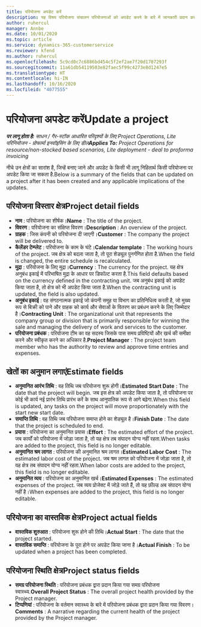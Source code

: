 ```yaml
---
title: परियोजना अपडेट करें
description: यह विषय परियोजना संचालन परियोजनाओं को अपडेट करने के बारे में जानकारी प्रदान करता है।
author: ruhercul
manager: Annbe
ms.date: 10/01/2020
ms.topic: article
ms.service: dynamics-365-customerservice
ms.reviewer: kfend
ms.author: ruhercul
ms.openlocfilehash: 5c9cd0c7c6886bd454c5f2ef2ae7f20d1707293f
ms.sourcegitcommit: 11a61db54119503e82faec5f99c4273e8d1247e5
ms.translationtype: HT
ms.contentlocale: hi-IN
ms.lasthandoff: 10/16/2020
ms.locfileid: "4077555"
---
```

# <a name="update-a-project"></a><span data-ttu-id="bf945-103">परियोजना अपडेट करें</span><span class="sxs-lookup"><span data-stu-id="bf945-103">Update a project</span></span>

<span data-ttu-id="bf945-104">_**पर लागू होता है:** साधन / गैर-स्टॉक आधारित परिदृश्यों के लिए Project Operations, Lite परिनियोजन - प्रोफार्मा इनवॉइसिंग के लिए डील_</span><span class="sxs-lookup"><span data-stu-id="bf945-104">_**Applies To:** Project Operations for resource/non-stocked based scenarios, Lite deployment - deal to proforma invoicing_</span></span>

<span data-ttu-id="bf945-105">नीचे उन क्षेत्रों का सारांश है, जिन्हें बनाए जाने और अपडेट के किसी भी लागू निहितार्थ किसी परियोजना पर अपडेट किया जा सकता है.</span><span class="sxs-lookup"><span data-stu-id="bf945-105">Below is a summary of the fields that can be updated on a project after it has been created and any applicable implications of the updates.</span></span>

## <a name="project-detail-fields"></a><span data-ttu-id="bf945-106">परियोजना विस्तार क्षेत्र</span><span class="sxs-lookup"><span data-stu-id="bf945-106">Project detail fields</span></span>

- <span data-ttu-id="bf945-107">**नाम** : परियोजना का शीर्षक।</span><span class="sxs-lookup"><span data-stu-id="bf945-107">**Name** : The title of the project.</span></span>
- <span data-ttu-id="bf945-108">**विवरण** : परियोजना का संक्षिप्त विवरण।</span><span class="sxs-lookup"><span data-stu-id="bf945-108">**Description** : An overview of the project.</span></span>
- <span data-ttu-id="bf945-109">**ग्राहक** : जिस कंपनी को परियोजना दी जाएगी।</span><span class="sxs-lookup"><span data-stu-id="bf945-109">**Customer** : The company the project will be delivered to.</span></span>
- <span data-ttu-id="bf945-110">**कैलेंडर टेम्प्लेट** : परियोजना के काम के घंटे।</span><span class="sxs-lookup"><span data-stu-id="bf945-110">**Calendar template** : The working hours of the project.</span></span> <span data-ttu-id="bf945-111">जब क्षेत्र को बदला जाता है, तो पूरा शेड्यूल पुनर्गणित होता है.</span><span class="sxs-lookup"><span data-stu-id="bf945-111">When the field is changed, the entire schedule is recalculated.</span></span>
- <span data-ttu-id="bf945-112">**मुद्रा** : परियोजना के लिए मुद्रा।</span><span class="sxs-lookup"><span data-stu-id="bf945-112">**Currency** : The currency for the project.</span></span> <span data-ttu-id="bf945-113">यह क्षेत्र अनुबंध इकाई में परिभाषित मुद्रा के आधार पर डिफॉल्ट करता है.</span><span class="sxs-lookup"><span data-stu-id="bf945-113">This field defaults based on the currency defined in the contracting unit.</span></span> <span data-ttu-id="bf945-114">जब अनुबंध इकाई को अपडेट किया जाता है, तो क्षेत्र को भी अपडेट किया जाता है.</span><span class="sxs-lookup"><span data-stu-id="bf945-114">When the contracting unit is updated, the field is also updated.</span></span>
- <span data-ttu-id="bf945-115">**अनुबंध इकाई** : वह संगठनात्मक इकाई जो कंपनी समूह या विभाग का प्रतिनिधित्व करती है, जो मुख्य रूप से बिक्री को पाने और ग्राहक को कार्य और सेवाओं के वितरण का प्रबंधन करने के लिए जिम्मेदार है।</span><span class="sxs-lookup"><span data-stu-id="bf945-115">**Contracting Unit** : The organizational unit that represents the company group or division that is primarily responsible for winning the sale and managing the delivery of work and services to the customer.</span></span> 
- <span data-ttu-id="bf945-116">**परियोजना प्रबंधक** : परियोजना टीम का वह सदस्य जिसके पास समय प्रविष्टियों और खर्च की समीक्षा करने और स्वीकृत करने का अधिकार है.</span><span class="sxs-lookup"><span data-stu-id="bf945-116">**Project Manager** : The project team member who has the authority to review and approve time entries and expenses.</span></span>

## <a name="estimate-fields"></a><span data-ttu-id="bf945-117">खेतों का अनुमान लगाएं</span><span class="sxs-lookup"><span data-stu-id="bf945-117">Estimate fields</span></span>

- <span data-ttu-id="bf945-118">**अनुमानित आरंभ तिथि** : वह तिथि जब परियोजना शुरू होगी।</span><span class="sxs-lookup"><span data-stu-id="bf945-118">**Estimated Start Date** : The date that the project will begin.</span></span> <span data-ttu-id="bf945-119">जब इस क्षेत्र को अपडेट किया जाता है, तो परियोजना पर कोई भी कार्य नई प्रारंभ तिथि प्रारंभ करें के साथ आनुपातिक रूप से आगे बढ़ेगा.</span><span class="sxs-lookup"><span data-stu-id="bf945-119">When this field is updated, any tasks on the project will move proportionately with the start new start date.</span></span>
- <span data-ttu-id="bf945-120">**समाप्ति तिथि** : वह तिथि जब परियोजना समाप्त होने का शेड्यूल है।</span><span class="sxs-lookup"><span data-stu-id="bf945-120">**Finish Date** : The date that the project is scheduled to end.</span></span>
- <span data-ttu-id="bf945-121">**प्रयास** : परियोजना का अनुमानित प्रयास।</span><span class="sxs-lookup"><span data-stu-id="bf945-121">**Effort** : The estimated effort of the project.</span></span> <span data-ttu-id="bf945-122">जब कार्यों को परियोजना में जोड़ा जाता है, तो यह क्षेत्र तब संपादन योग्य नहीं रहता.</span><span class="sxs-lookup"><span data-stu-id="bf945-122">When tasks are added to the project, this field is no longer editable.</span></span>
- <span data-ttu-id="bf945-123">**अनुमानित श्रम लागत** : परियोजना की अनुमानित श्रम लागत।</span><span class="sxs-lookup"><span data-stu-id="bf945-123">**Estimated Labor Cost** : The estimated labor cost of the project.</span></span> <span data-ttu-id="bf945-124">जब श्रम लागत को परियोजना में जोड़ा जाता है, तो यह क्षेत्र तब संपादन योग्य नहीं रहता.</span><span class="sxs-lookup"><span data-stu-id="bf945-124">When labor costs are added to the project, this field is no longer editable.</span></span>
- <span data-ttu-id="bf945-125">**अनुमानित व्यय** : परियोजना का अनुमानित खर्च।</span><span class="sxs-lookup"><span data-stu-id="bf945-125">**Estimated Expenses** : The estimated expenses of the project.</span></span> <span data-ttu-id="bf945-126">जब व्यय प्रोजेक्ट में जोड़े जाते हैं, तो यह फ़ील्ड अब संपादन योग्य नहीं है।</span><span class="sxs-lookup"><span data-stu-id="bf945-126">When expenses are added to the project, this field is no longer editable.</span></span>

## <a name="project-actual-fields"></a><span data-ttu-id="bf945-127">परियोजना का वास्तविक क्षेत्र</span><span class="sxs-lookup"><span data-stu-id="bf945-127">Project actual fields</span></span>
- <span data-ttu-id="bf945-128">**वास्तविक शुरुआत** : परियोजना शुरू होने की तिथि।</span><span class="sxs-lookup"><span data-stu-id="bf945-128">**Actual Start** : The date that the project started.</span></span>
- <span data-ttu-id="bf945-129">**वास्तविक समाप्ति** : परियोजना के पूरा होने पर अपडेट किया जाना है।</span><span class="sxs-lookup"><span data-stu-id="bf945-129">**Actual Finish** : To be updated when a project has been completed.</span></span>

## <a name="project-status-fields"></a><span data-ttu-id="bf945-130">परियोजना स्थिति क्षेत्र</span><span class="sxs-lookup"><span data-stu-id="bf945-130">Project status fields</span></span>

- <span data-ttu-id="bf945-131">**समग्र परियोजना स्थिति** : परियोजना प्रबंधक द्वारा प्रदान किया गया समग्र परियोजना स्वास्थ्य.</span><span class="sxs-lookup"><span data-stu-id="bf945-131">**Overall Project Status** : The overall project health provided by the Project manager.</span></span>
- <span data-ttu-id="bf945-132">**टिप्पणियां** : परियोजना के वर्तमान स्वास्थ्य के बारे में परियोजना प्रबंधक द्वारा प्रदान किया गया विवरण।</span><span class="sxs-lookup"><span data-stu-id="bf945-132">**Comments** : A narrative regarding the current health of the project provided by the Project manager.</span></span>

